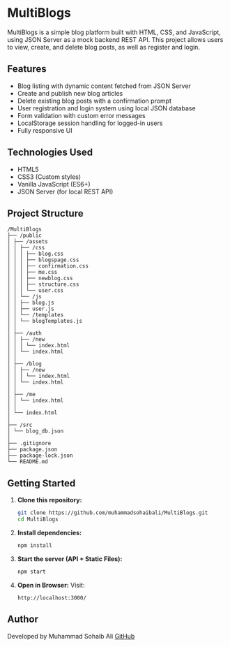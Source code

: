 # MultiBlogs

MultiBlogs is a simple blog platform built with HTML, CSS, and JavaScript, using JSON Server as a mock backend REST API. This project allows users to view, create, and delete blog posts, as well as register and login.

## Features

- Blog listing with dynamic content fetched from JSON Server
- Create and publish new blog articles
- Delete existing blog posts with a confirmation prompt
- User registration and login system using local JSON database
- Form validation with custom error messages
- LocalStorage session handling for logged-in users
- Fully responsive UI

## Technologies Used

- HTML5
- CSS3 (Custom styles)
- Vanilla JavaScript (ES6+)
- JSON Server (for local REST API)

## Project Structure

```
/MultiBlogs
├── /public
│ ├── /assets
│ │ ├── /css
│ │ │ ├── blog.css
│ │ │ ├── blogspage.css
│ │ │ ├── confirmation.css
│ │ │ ├── me.css
│ │ │ ├── newblog.css
│ │ │ ├── structure.css
│ │ │ └── user.css
│ │ └── /js
│ │ ├── blog.js
│ │ ├── user.js
│ │ └── /templates
│ │ └── blogTemplates.js
│ │
│ ├── /auth
│ │ ├── /new
│ │ │ └── index.html
│ │ └── index.html
│ │
│ ├── /blog
│ │ ├── /new
│ │ │ └── index.html
│ │ └── index.html
│ │
│ ├── /me
│ │ └── index.html
│ │
│ └── index.html
│
├── /src
│ └── blog_db.json
│
├── .gitignore
├── package.json
├── package-lock.json
└── README.md
```

## Getting Started

1. **Clone this repository:**

   ```bash
   git clone https://github.com/muhammadsohaibali/MultiBlogs.git
   cd MultiBlogs
   ```

2. **Install dependencies:**

   ```bash
   npm install
   ```

3. **Start the server (API + Static Files):**

   ```bash
   npm start
   ```

4. **Open in Browser:**
   Visit:
   ```
   http://localhost:3000/
   ```

## Author

Developed by Muhammad Sohaib Ali
[GitHub](https://github.com/muhammadsohaibali/)
